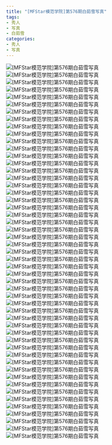 ```yaml
---
title: "[MFStar模范学院]第576期白茹雪写真"
tags: 
- 秀人
- 写真
- 白茹雪
categories:
- 秀人
- 写真
---
```


![[MFStar模范学院]第576期白茹雪写真](https://img.ilovese.xyz/1734719369557.webp)
![[MFStar模范学院]第576期白茹雪写真](https://img.ilovese.xyz/1734719370971.webp)
![[MFStar模范学院]第576期白茹雪写真](https://img.ilovese.xyz/1734719372215.webp)
![[MFStar模范学院]第576期白茹雪写真](https://img.ilovese.xyz/1734719373951.webp)
![[MFStar模范学院]第576期白茹雪写真](https://img.ilovese.xyz/1734719375250.webp)
![[MFStar模范学院]第576期白茹雪写真](https://img.ilovese.xyz/1734719376966.webp)
![[MFStar模范学院]第576期白茹雪写真](https://img.ilovese.xyz/1734719378378.webp)
![[MFStar模范学院]第576期白茹雪写真](https://img.ilovese.xyz/1734719379609.webp)
![[MFStar模范学院]第576期白茹雪写真](https://img.ilovese.xyz/1734719381046.webp)
![[MFStar模范学院]第576期白茹雪写真](https://img.ilovese.xyz/1734719382363.webp)
![[MFStar模范学院]第576期白茹雪写真](https://img.ilovese.xyz/1734719383615.webp)
![[MFStar模范学院]第576期白茹雪写真](https://img.ilovese.xyz/1734719384828.webp)
![[MFStar模范学院]第576期白茹雪写真](https://img.ilovese.xyz/1734719386200.webp)
![[MFStar模范学院]第576期白茹雪写真](https://img.ilovese.xyz/1734719387925.webp)
![[MFStar模范学院]第576期白茹雪写真](https://img.ilovese.xyz/1734719389242.webp)
![[MFStar模范学院]第576期白茹雪写真](https://img.ilovese.xyz/1734719390562.webp)
![[MFStar模范学院]第576期白茹雪写真](https://img.ilovese.xyz/1734719391816.webp)
![[MFStar模范学院]第576期白茹雪写真](https://img.ilovese.xyz/1734719393676.webp)
![[MFStar模范学院]第576期白茹雪写真](https://img.ilovese.xyz/1734719394891.webp)
![[MFStar模范学院]第576期白茹雪写真](https://img.ilovese.xyz/1734719396145.webp)
![[MFStar模范学院]第576期白茹雪写真](https://img.ilovese.xyz/1734719397438.webp)
![[MFStar模范学院]第576期白茹雪写真](https://img.ilovese.xyz/1734719398709.webp)
![[MFStar模范学院]第576期白茹雪写真](https://img.ilovese.xyz/1734719400025.webp)
![[MFStar模范学院]第576期白茹雪写真](https://img.ilovese.xyz/1734719401402.webp)
![[MFStar模范学院]第576期白茹雪写真](https://img.ilovese.xyz/1734719402762.webp)
![[MFStar模范学院]第576期白茹雪写真](https://img.ilovese.xyz/1734719404187.webp)
![[MFStar模范学院]第576期白茹雪写真](https://img.ilovese.xyz/1734719405495.webp)
![[MFStar模范学院]第576期白茹雪写真](https://img.ilovese.xyz/1734719406873.webp)
![[MFStar模范学院]第576期白茹雪写真](https://img.ilovese.xyz/1734719408618.webp)
![[MFStar模范学院]第576期白茹雪写真](https://img.ilovese.xyz/1734719409867.webp)
![[MFStar模范学院]第576期白茹雪写真](https://img.ilovese.xyz/1734719411260.webp)
![[MFStar模范学院]第576期白茹雪写真](https://img.ilovese.xyz/1734719413003.webp)
![[MFStar模范学院]第576期白茹雪写真](https://img.ilovese.xyz/1734719414247.webp)
![[MFStar模范学院]第576期白茹雪写真](https://img.ilovese.xyz/1734719415983.webp)
![[MFStar模范学院]第576期白茹雪写真](https://img.ilovese.xyz/1734719417700.webp)
![[MFStar模范学院]第576期白茹雪写真](https://img.ilovese.xyz/1734719419325.webp)
![[MFStar模范学院]第576期白茹雪写真](https://img.ilovese.xyz/1734719420602.webp)
![[MFStar模范学院]第576期白茹雪写真](https://img.ilovese.xyz/1734719422260.webp)
![[MFStar模范学院]第576期白茹雪写真](https://img.ilovese.xyz/1734719424026.webp)
![[MFStar模范学院]第576期白茹雪写真](https://img.ilovese.xyz/1734719425268.webp)
![[MFStar模范学院]第576期白茹雪写真](https://img.ilovese.xyz/1734719426582.webp)
![[MFStar模范学院]第576期白茹雪写真](https://img.ilovese.xyz/1734719428059.webp)
![[MFStar模范学院]第576期白茹雪写真](https://img.ilovese.xyz/1734719429401.webp)
![[MFStar模范学院]第576期白茹雪写真](https://img.ilovese.xyz/1734719430716.webp)
![[MFStar模范学院]第576期白茹雪写真](https://img.ilovese.xyz/1734719432000.webp)
![[MFStar模范学院]第576期白茹雪写真](https://img.ilovese.xyz/1734719433621.webp)
![[MFStar模范学院]第576期白茹雪写真](https://img.ilovese.xyz/1734719434909.webp)
![[MFStar模范学院]第576期白茹雪写真](https://img.ilovese.xyz/1734719436131.webp)
![[MFStar模范学院]第576期白茹雪写真](https://img.ilovese.xyz/1734719437401.webp)
![[MFStar模范学院]第576期白茹雪写真](https://img.ilovese.xyz/1734719438654.webp)
![[MFStar模范学院]第576期白茹雪写真](https://img.ilovese.xyz/1734719440044.webp)
